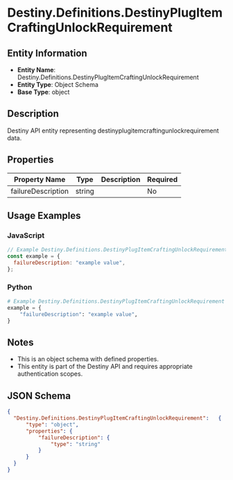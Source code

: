 # Destiny.Definitions.DestinyPlugItemCraftingUnlockRequirement

## Entity Information
- **Entity Name**: Destiny.Definitions.DestinyPlugItemCraftingUnlockRequirement
- **Entity Type**: Object Schema
- **Base Type**: object

## Description
Destiny API entity representing destinyplugitemcraftingunlockrequirement data.

## Properties

| Property Name | Type | Description | Required |
|---------------|------|-------------|----------|
| failureDescription | string |  | No |

## Usage Examples

### JavaScript
```javascript
// Example Destiny.Definitions.DestinyPlugItemCraftingUnlockRequirement object
const example = {
  failureDescription: "example value",
};
```

### Python
```python
# Example Destiny.Definitions.DestinyPlugItemCraftingUnlockRequirement object
example = {
    "failureDescription": "example value",
}
```

## Notes
- This is an object schema with defined properties.
- This entity is part of the Destiny API and requires appropriate authentication scopes.

## JSON Schema
```json
{
  "Destiny.Definitions.DestinyPlugItemCraftingUnlockRequirement":   {
      "type": "object",
      "properties": {
          "failureDescription": {
              "type": "string"
          }
      }
  }
}
```
